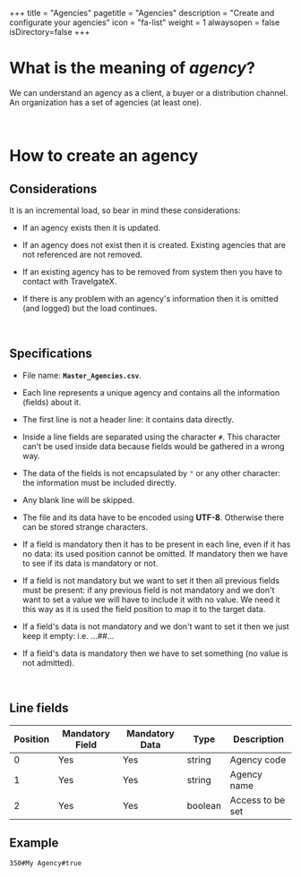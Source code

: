 +++
title = "Agencies"
pagetitle = "Agencies"
description = "Create and configurate your agencies"
icon = "fa-list"
weight = 1
alwaysopen = false
isDirectory=false
+++

# What is the meaning of *agency*?

We can understand an agency as a client, a buyer or a distribution channel. An organization has a set of agencies (at least one).

</br>

# How to create an agency

## Considerations
  
It is an incremental load, so bear in mind these considerations:

* If an agency exists then it is updated.

* If an agency does not exist then it is created.
Existing agencies that are not referenced are not removed.

* If an existing agency has to be removed from system then you have to contact with TravelgateX.

* If there is any problem with an agency's information then it is omitted (and logged) but the load continues.

</br>
  
## Specifications 

* File name: **`Master_Agencies.csv`**.

* Each line represents a unique agency and contains all the information (fields) about it.

* The first line is not a header line: it contains data directly.

* Inside a line fields are separated using the character <code>#</code>. This character can't be used inside data because fields would be gathered in a wrong way.

* The data of the fields is not encapsulated by <code>"</code> or any other character: the information must be included directly.

* Any blank line will be skipped.

* The file and its data have to be encoded using **UTF-8**. Otherwise there can be stored strange characters.

* If a field is mandatory then it has to be present in each line, even if it has no data: its used position cannot be omitted. If mandatory then we have to see if its data is mandatory or not.

* If a field is not mandatory but we want to set it then all previous fields must be present: if any previous field is not mandatory and we don't want to set a value we will have to include it with no value. We need it this way as it is used the field position to map it to the target data.

* If a field's data is not mandatory and we don't want to set it then we just keep it empty: i.e. ...##...

* If a field's data is mandatory then we have to set something (no value is not admitted).

</br>
  
## Line fields
  
| **Position** | **Mandatory Field** | **Mandatory Data**	| **Type** | **Description**|
| -----------  | ------------------- | ------------------ | -------- | ---------------|
| 0     	     | Yes                 |	Yes               | string   | Agency code
| 1     	     | Yes                 |	Yes               | string   | Agency name
| 2     	     | Yes                 |	Yes               | boolean  | Access to be set

## Example

~~~
350#My Agency#true
~~~
